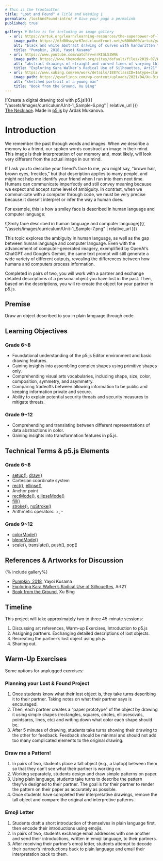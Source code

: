 ```yaml
---
# This is the frontmatter
title: "Lost and Found" # Title and Heading 1
permalink: /lostAndFound-intro/ # Give your page a permalink
published: true

gallery: # Below is for including an image gallery
  - url: https://artuk.org/learn/learning-resources/the-superpower-of-looking-yayoi-kusamas-spotty-pumpkin
    image_path: https://d3d00swyhr67nd.cloudfront.net/w800h800/artuk/yayoi-kusama-pumpkin-2018-1.jpg
    alt: "black and white abstract drawing of curves with handwritten text: too much future "
    title: "Pumpkin, 2018, Yayoi Kusama"
  - url: https://www.youtube.com/watch?v=nrKIGL5ZWNk
    image_path: https://www.themodern.org/sites/default/files/2019-07/Walker_Slavery%21-Slavery%21_1.jpg
    alt: "abstract drawings of straight and curved lines of varying thickness"
    title: "Exploring Kara Walker’s Radical Use of Silhouettes, Art21"
  - url: https://www.xubing.com/en/work/details/188?classID=1&type=class#188
    image_path: https://gwarlingo.com/wp-content/uploads/2021/04/Xu-Bing-06-1.jpg
    alt: "sketched portrait of a young man"
    title: "Book from the Ground, Xu Bing"
---
```


![Create a digital drawing tool with p5.js!]({{ "/assets/images/curriculum/Unit-1_Sample-6.png" | relative_url }})  
[The Necklace](https://cc-lab-portfolio-ardak.glitch.me/p1.html). Made in [p5.js](https://p5js.org/) by Ardak Mukanova.

# Introduction

We remember the past through words and images. When we describe a memory to a friend, our spoken words construct an image in their mind. This image is their interpretation of our memory and, most likely, will look very different from the actual image in our mind. 

If I ask you to describe your friend’s face to me, you might say, “brown hair, brown eyes, freckles,” but that description applies to many people, and might not help me identify your friend when  I run into them next time. Humans can communicate imperfectly and still convey meaning because we expect and accept some level of ambiguity. In contrast, when we communicate with a computer through code, we must be very precise because it doesn’t interpret or infer the way a human does.

For example, this is how a smiley face is described in human language and computer language: 

![Smily face described in human language and computer language]({{ "/assets/images/curriculum/Unit-1_Sample-7.png" | relative_url }})  

This topic explores the ambiguity in human language, as well as the gap between human language and computer language. Even with the advancement of computer-generated imagery, exemplified by OpenAI’s ChatGPT and Google’s Gemini, the same text prompt will still generate a wide variety of different outputs, revealing the differences between how humans and computers process information.    

Completed in pairs of two, you will work with a partner and exchange detailed descriptions of a personal object you have lost in the past. Then, based on the descriptions, you will re-create the object for your partner in p5.js.

## Premise
Draw an object described to you in plain language through code.

## Learning Objectives
### Grade 6~8
- Foundational understanding of the p5.js Editor environment and basic drawing features. 
- Gaining insights into assembling complex shapes using primitive shapes only. 
- Comprehending visual arts vocabularies, including shape, size, color, composition, symmetry, and asymmetry.
- Comparing tradeoffs between allowing information to be public and keeping information private and secure.
- Ability to explain potential security threats and security measures to mitigate threats.

### Grade 9~12
- Comprehending and translating between different representations of data abstractions in color. 
- Gaining insights into transformation features in p5.js.


## Technical Terms & p5.js Elements
### Grade 6~8
- [setup()](https://p5js.org/reference/p5/setup/), [draw()](https://p5js.org/reference/p5/draw/)
- Cartesian coordinate system
- [rect()](https://p5js.org/reference/p5/rect/), [ellipse()](https://p5js.org/reference/p5/ellipse/)
- Anchor point
- [rectMode()](https://beta.p5js.org/reference/p5/rectmode/), [ellipseMode()](https://beta.p5js.org/reference/p5/ellipsemode/)
- [fill()](https://p5js.org/reference/p5/fill/)
- [stroke()](https://p5js.org/reference/p5/stroke/), [noStroke()](https://p5js.org/reference/p5/noStroke/)
- Arithmetic operators: +, -

### Grade 9~12
- [colorMode()](https://beta.p5js.org/reference/p5/colormode/)
- [blendMode()](https://beta.p5js.org/reference/p5/blendmode/)
- [scale()](https://beta.p5js.org/reference/p5/scale/), [translate()](https://beta.p5js.org/reference/p5/translate/), [push()](https://beta.p5js.org/reference/p5/push/), [pop()](https://beta.p5js.org/reference/p5/pop/)

## References & Artworks for Discussion
{% include gallery%}
* [Pumpkin, 2018](https://artuk.org/learn/learning-resources/the-superpower-of-looking-yayoi-kusamas-spotty-pumpkin), Yayoi Kusama
* [Exploring Kara Walker’s Radical Use of Silhouettes](https://www.youtube.com/watch?v=nrKIGL5ZWNk), Art21
* [Book from the Ground](https://www.xubing.com/en/work/details/188?classID=1&type=class#188), Xu Bing

## Timeline
This project will take approximately two to three 45-minute sessions:

1. Discussing art references, Warm-up Exercises, Introduction to p5.js
1. Assigning partners. Exchanging detailed descriptions of lost objects. 
1. Recreating the partner’s lost object using p5.js.
1. Sharing out.

## Warm-Up Exercises
Some options for unplugged exercises:
### Planning your Lost & Found Project 
1. Once students know what their lost object is, they take turns describing it to their partner. Taking notes on what their partner says is encouraged. 
1. Then, each partner creates a “paper prototype” of the object by drawing it using simple shapes (rectangles, squares, circles, ellipsesovals, pointsarcs, lines, etc) and writing down what color each shape should be. 
1. After 5 minutes of drawing, students take turns showing their drawing to the other for feedback. Feedback should be minimal and should not add too many complicated elements to the original drawing. 

### Draw me a Pattern!
1. In pairs of two, students place a tall object (e.g., a laptop) between them so that they can’t see what their partner is working on. 
1. Working separately, students design and draw simple patterns on paper. 
1. Using plain language, students take turns to describe the pattern they’ve designed to their partner. The goal is for their partner to render the pattern on their paper as accurately as possible.
1. Once students have completed their interpretative drawings, remove the tall object and compare the original and interpretive patterns. 

### Emoji Letter
1. Students draft a short introduction of themselves in plain language first, then encode their introductions using emojis. 
1. In pairs of two, students exchange email addresses with one another and send their introductions, written in emoji language, to their partners. 
1. After receiving their partner’s emoji letter, students attempt to decode their partner’s introductions back to plain language and email their interpretation back to them. 

